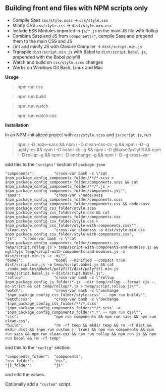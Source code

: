 ## Building front end files with NPM scripts only

- Compile Sass `css/style.scss` → `css/style.css`
- Minify CSS `css/style.css` → `dist/style.min.css`
- Include ES6 Modules imported in `js/*.js` in the main JS file with Rollup
- Combine Sass and JS from `components/*`, compile Sass and prepend them to the main CSS and JS
- Lint and minify JS with Closure Compiler → `dist/script.min.js`
- Transpile `dist/script.min.js` with Babel to `dist/script.babel.js`, prepended with the Babel polyfill
- Watch and build on `css/style.scss` changes
- Works on Windows Git Bash, Linux and Mac

**Usage**

> npm run css

> npm run build

> npm run watch

> npm run watch:css

**Installation**

In an NPM-initialized project with `css/style.scss` and `js/script.js`, run

> npm i -D node-sass && npm i -D clean-css-cli -g && npm i -D -g uglify-es && npm i -D babel-cli -g && npm i -D @babel/polyfill && npm i -D rollup -g && npm i -D onchange -g && npm i -D -g cross-var

add this to the `"scripts"` section of `package.json`

    "components":         "cross-var bash -c \"cat $npm_package_config_components_folder/**/*.scss > $npm_package_config_components_folder/components.scss && cat $npm_package_config_components_folder/**/*.js > $npm_package_config_components_folder/components.js\"",
    "sass":               "cross-var \"node-sass $npm_package_config_components_folder/components.scss $npm_package_config_components_folder/components.css && node-sass $npm_package_config_css_folder/style.scss $npm_package_config_css_folder/style.css && cat $npm_package_config_components_folder/components.css $npm_package_config_css_folder/style.css > $npm_package_config_css_folder/style-with-components.css\"",
    "clean-css":          "cross-var cleancss -o dist/style.min.css $npm_package_config_css_folder/style-with-components.css",
    "js":   "cross-var bash -c \"cat $npm_package_config_components_folder/components.js temp/script.rollup.js > temp/script-with-components-and-modules.js && uglifyjs temp/script-with-components-and-modules.js -o dist/script.min.js -c -m\"",
    "babel":              "babel --minified --compact true dist/script.min.js -o temp/script.babel.js && cat ./node_modules/@babel/polyfill/dist/polyfill.min.js temp/script.babel.js > dist/script.babel.js",
    "rollup":             "cross-var bash -c \"rollup $npm_package_config_js_folder/*.js --dir temp/rollup --format cjs --no-strict && cat temp/rollup/*.js > temp/script.rollup.js\"",
    "watch":              "cross-var bash -c \"onchange '$npm_package_config_css_folder/style.scss' -- npm run build\"",
    "watch:css":          "cross-var bash -c \"onchange '$npm_package_config_css_folder/**/*.scss' '$npm_package_config_components_folder/**/*.scss' -e '$npm_package_config_components_folder/*.*' -- npm run css\"",
    "css":                "npm run components && npm run sass && npm run clean-css",
    "build":              "rm -rf temp && mkdir temp && rm -rf dist && mkdir dist && (npm run custom || true) && npm run components && npm run sass && npm run clean-css && npm run rollup && npm run js && npm run babel && rm -rf temp"

and this to the `"config"` section:

    "components_folder":  "components",
    "css_folder":         "css",
    "js_folder":          "js"

and edit the values.

Optionally add a ``"custom"`` script.